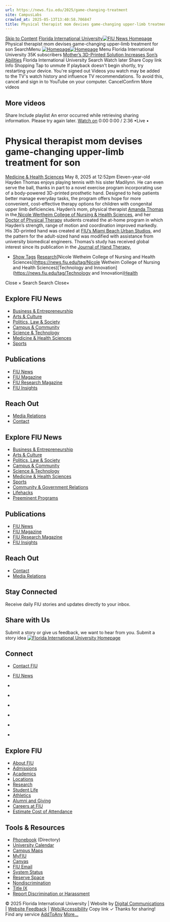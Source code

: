 ```yaml
---
url: https://news.fiu.edu/2025/game-changing-treatment
site: CampusLabs
crawled_at: 2025-05-13T13:40:58.706847
title: Physical therapist mom devises game-changing upper-limb treatment for son | FIU News - Florida International University
---
```


[Skip to Content](https://news.fiu.edu/2025/game-changing-treatment#main)
[Florida International University](https://www.fiu.edu/)[![FIU News Homepage](https://news.fiu.edu/_assets/images/fiu-news-logo.png)](https://news.fiu.edu/index)
Physical therapist mom devises game-changing upper-limb treatment for son
SearchMenu
[![Homepage](https://news.fiu.edu/_assets/images/fiu-news-logo.png)![Homepage](https://news.fiu.edu/_assets/images/fiu-news-logo-mobile.png)](https://news.fiu.edu/index)
Menu
Florida International University
35K subscribers
[Mother’s 3D-Printed Solution Increases Son’s Abilities](https://www.youtube.com/watch?v=SbKhwUV0cMI)
Florida International University
Search
Watch later
Share
Copy link
Info
Shopping
Tap to unmute
If playback doesn't begin shortly, try restarting your device.
You're signed out
Videos you watch may be added to the TV's watch history and influence TV recommendations. To avoid this, cancel and sign in to YouTube on your computer.
CancelConfirm
More videos
## More videos
Share
Include playlist
An error occurred while retrieving sharing information. Please try again later.
[Watch on](https://www.youtube.com/watch?v=SbKhwUV0cMI&embeds_referring_euri=https%3A%2F%2Fnews.fiu.edu%2F)
0:00
0:00 / 2:36
•Live
•
[](https://www.youtube.com/watch?v=SbKhwUV0cMI "Watch on YouTube")
# Physical therapist mom devises game-changing upper-limb treatment for son
[Medicine & Health Sciences](https://news.fiu.edu/medicine-and-health-sciences/index)
May 8, 2025 at 12:52pm
[](https://www.addtoany.com/share#url=https%3A%2F%2Fnews.fiu.edu%2F2025%2Fgame-changing-treatment&title=Physical%20therapist%20mom%20devises%20game-changing%20upper-limb%20treatment%20for%20son%20%7C%20FIU%20News%20-%20Florida%20International%20University)
Eleven-year-old Hayden Thomas enjoys playing tennis with his sister Madilynn. He can even serve the ball, thanks in part to a novel exercise program incorporating use of a body-powered 3D-printed prosthetic hand.
Designed to help patients better manage everyday tasks, the program offers hope for more convenient, cost-effective therapy options for children with congenital upper limb deficiencies.
Hayden’s mom, physical therapist [Amanda Thomas](https://cnhs.fiu.edu/about/faculty-staff/profiles/amthomas.html) in the[ Nicole Wertheim College of Nursing & Health Sciences](https://cnhs.fiu.edu/), and her [Doctor of Physical Therapy](https://cnhs.fiu.edu/academics/physical-therapy/programs/d-physical-therapy/) students created the at-home program in which Hayden’s strength, range of motion and coordination improved markedly. His 3D-printed hand was created at [FIU’s Miami Beach Urban Studios](https://carta.fiu.edu/mbus/), and the pattern for the adult-sized hand was modified with assistance from university biomedical engineers.
Thomas’s study has received global interest since its publication in the [Journal of Hand Therapy.](https://pubmed.ncbi.nlm.nih.gov/36402711/)
  * [Show Tags](https://news.fiu.edu/2025/game-changing-treatment)
[Research](https://news.fiu.edu/tag/Research)[Nicole Wetheim College of Nursing and Health Sciences](https://news.fiu.edu/tag/Nicole Wetheim College of Nursing and Health Sciences)[Technology and Innovation](https://news.fiu.edu/tag/Technology and Innovation)[Health](https://news.fiu.edu/tag/Health)


Close ×
Search
Search
Close×
## Explore FIU News
  * [Business & Entrepreneurship](https://news.fiu.edu/business-and-entrepreneurship/index)
  * [Arts & Culture](https://news.fiu.edu/arts-and-culture/index)
  * [Politics, Law & Society ](https://news.fiu.edu/politics-law-and-society/index)
  * [Campus & Community](https://news.fiu.edu/campus-and-community/index)
  * [Science & Technology](https://news.fiu.edu/science-and-technology/index)
  * [Medicine & Health Sciences](https://news.fiu.edu/medicine-and-health-sciences/index)
  * [Sports](https://news.fiu.edu/sports/index)


## Publications
  * [FIU News](https://news.fiu.edu/index)
  * [FIU Magazine](https://news.fiu.edu/magazine/index)
  * [FIU Research Magazine](https://news.fiu.edu/research-magazine/index)
  * [FIU Insights](https://news.fiu.edu/insights/)


## Reach Out
  * [Media Relations](https://news.fiu.edu/about/media-relations)
  * [Contact](https://news.fiu.edu/about/contact)


## Explore FIU News
  * [Business & Entrepreneurship](https://news.fiu.edu/business-and-entrepreneurship/index)
  * [Arts & Culture](https://news.fiu.edu/arts-and-culture/index)
  * [Politics, Law & Society](https://news.fiu.edu/politics-law-and-society/index)
  * [Campus & Community](https://news.fiu.edu/campus-and-community/index)
  * [Science & Technology](https://news.fiu.edu/science-and-technology/index)
  * [Medicine & Health Sciences](https://news.fiu.edu/medicine-and-health-sciences/index)
  * [Sports](https://news.fiu.edu/sports/index)
  * [Community & Government Relations](https://news.fiu.edu/community-and-government-relations/index)
  * [Lifehacks](https://news.fiu.edu/lifehacks/index)
  * [Preeminent Programs](https://news.fiu.edu/preeminent-programs/index)


## Publications
  * [FIU News](https://news.fiu.edu/index)
  * [FIU Magazine](https://news.fiu.edu/magazine/index)
  * [FIU Research Magazine](https://news.fiu.edu/research-magazine/index)
  * [FIU Insights](https://news.fiu.edu/insights/index.html)


## Reach Out
  * [Contact](https://news.fiu.edu/about/contact)
  * [Media Relations](https://news.fiu.edu/about/media-relations)


## Stay Connected
Receive daily FIU stories and updates directly to your inbox.
## Share with Us
Submit a story or give us feedback, we want to hear from you.
Submit a story idea
[ ![Florida International University Homepage](https://digicdn.fiu.edu/core/_assets/images/footer-logo.svg) ](https://www.fiu.edu/)
## Connect
  * [Contact FIU](https://www.fiu.edu/about/contact-us/index.html)
  * [FIU News](https://news.fiu.edu/)


  * [](https://www.instagram.com/fiuinstagram/)
  * [](https://www.linkedin.com/school/florida-international-university/)
  * [](https://www.facebook.com/floridainternational)
  * [](https://twitter.com/fiu)
  * [](https://www.youtube.com/user/FloridaInternational)
  * [](https://flickr.com/photos/fiu)


## Explore FIU
  * [About FIU](https://www.fiu.edu/about/index.html)
  * [Admissions](https://www.fiu.edu/admissions/index.html)
  * [Academics](https://www.fiu.edu/academics/index.html)
  * [Locations](https://www.fiu.edu/locations/index.html)
  * [Research](https://www.fiu.edu/research/index.html)
  * [Student Life](https://www.fiu.edu/student-life/index.html)
  * [Athletics](https://www.fiu.edu/athletics/index.html)
  * [Alumni and Giving](https://www.fiu.edu/alumni-and-giving/index.html)
  * [Careers at FIU](https://hr.fiu.edu/careers/)
  * [Estimate Cost of Attendance](https://onestop.fiu.edu/finances/estimate-your-costs/)


## Tools & Resources
  * [Phonebook](https://phonebook.fiu.edu) (Directory)
  * [University Calendar](https://calendar.fiu.edu/)
  * [Campus Maps](https://campusmaps.fiu.edu/)
  * [MyFIU](https://my.fiu.edu/)
  * [Canvas](https://canvas.fiu.edu)
  * [FIU Email](http://mail.fiu.edu/)
  * [System Status](https://fiu.service-now.com/sp?id=services_status)
  * [Reserve Space](https://centralreservations.fiu.edu/)
  * [Nondiscrimination](https://ace.fiu.edu/civil-rights/harassment-and-discrimination/)
  * [Title IX](https://ace.fiu.edu/title-ix/)
  * [Report Discrimination or Harassment](https://report.fiu.edu/)


© 2025 Florida International University  | Website by [Digital Communications](https://stratcomm.fiu.edu/digital-print/websites/) | [Website Feedback](https://webforms.fiu.edu/view.php?id=370774) | [Web/Accessibility](https://accessibility.fiu.edu/)
Copy link
✓
Thanks for sharing!
Find any service
[AddToAny](https://www.addtoany.com "Share Buttons")
[More…](https://news.fiu.edu/2025/game-changing-treatment#addtoany "Show all")
